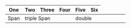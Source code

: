 | One    | Two | Three | Four    | Five  | Six
|-|-|-|-|-|-
| Span <td colspan=3>triple  Span <td colspan=2>double
